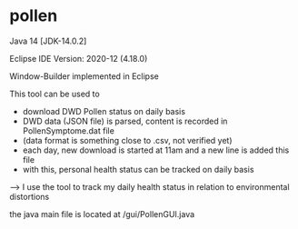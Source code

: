 # pollen
 Java 14 [JDK-14.0.2]
 
 Eclipse IDE Version: 2020-12 (4.18.0)
 
 Window-Builder implemented in Eclipse
 
This tool can be used to 
- download DWD Pollen status on daily basis
- DWD data (JSON file) is parsed, content is recorded in PollenSymptome.dat file 
- (data format is something close to .csv, not verified yet)
- each day, new download is started at 11am and a new line is added this file 
- with this, personal health status can be tracked on daily basis

 --> I use the tool to track my daily health status in relation to environmental distortions
 
 the java main file is located at /gui/PollenGUI.java
